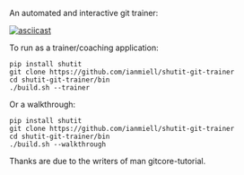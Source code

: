 An automated and interactive git trainer:

[![asciicast](https://asciinema.org/a/32807.png)](https://asciinema.org/a/32807?t=70)

To run as a trainer/coaching application:

```
pip install shutit
git clone https://github.com/ianmiell/shutit-git-trainer
cd shutit-git-trainer/bin
./build.sh --trainer
```

Or a walkthrough:

```
pip install shutit
git clone https://github.com/ianmiell/shutit-git-trainer
cd shutit-git-trainer/bin
./build.sh --walkthrough
```

Thanks are due to the writers of man gitcore-tutorial.

